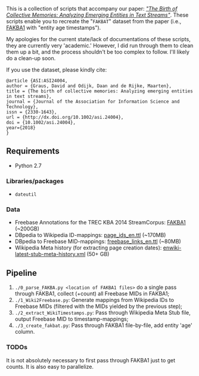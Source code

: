 This is a collection of scripts that accompany our paper: [_"The Birth of Collective Memories: Analyzing Emerging Entities 
in Text Streams"_](http://graus.co/publications/the-birth-of-collective-memories-analyzing-emerging-entities-in-text-streams/). 
These scripts enable you to recreate the "`FAKBAT`" dataset from the paper (i.e., [FAKBA1](http://trec-kba.org/data/fakba1/) with "entity age timestamps").

My apologies for the current state/lack of documentations of these scripts, they are currently very 'academic.' However, I did run through them to clean them up a bit, and the process shouldn't be too complex to follow. I'll likely do a clean-up soon. 

If you use the dataset, please kindly cite:

    @article {ASI:ASI24004,
    author = {Graus, David and Odijk, Daan and de Rijke, Maarten},
    title = {The birth of collective memories: Analyzing emerging entities in text streams},
    journal = {Journal of the Association for Information Science and Technology},
    issn = {2330-1643},
    url = {http://dx.doi.org/10.1002/asi.24004},
    doi = {10.1002/asi.24004},
    year={2018}
    }

## Requirements

* Python 2.7

### Libraries/packages
* `dateutil`

### Data
* Freebase Annotations for the TREC KBA 2014 StreamCorpus: [FAKBA1](http://aws-publicdatasets.s3.amazonaws.com/trec/kba/FAKBA1/index.html) (~200GB)
* DBpedia to Wikipedia ID-mappings: [page\_ids\_en.ttl](http://downloads.dbpedia.org/2016-10/core-i18n/en/page_ids_en.ttl.bz2) (~170MB)
* DBpedia to Freebase MID-mappings: [freebase\_links\_en.ttl](http://downloads.dbpedia.org/2016-10/core-i18n/en/freebase_links_en.ttl.bz2) (~80MB) 
* Wikipedia Meta history (for extracting page creation dates): [enwiki-latest-stub-meta-history.xml](https://dumps.wikimedia.org/enwiki/latest/enwiki-latest-stub-meta-history.xml.gz) (50+ GB)


## Pipeline

1. `./0_parse_FAKBA.py <location of FAKBA1 files>` do a single pass through FAKBA1, collect (+count) all Freebase MIDs in FAKBA1;
1. `./1_Wiki2Freebase.py`: Generate mappings from Wikipedia IDs to Freebase MIDs (filtered with the MIDs yielded by the previous step);
1. `./2_extract_WikiTimestamps.py`: Pass through Wikipedia Meta Stub file, output Freebase MID to timestamp-mappings;
1. `./3_create_fakbat.py`: Pass through FAKBA1 file-by-file, add entity 'age' column.


### TODOs 
It is not absolutely necessary to first pass through FAKBA1 just to get counts. It is also easy to parallelize. 
